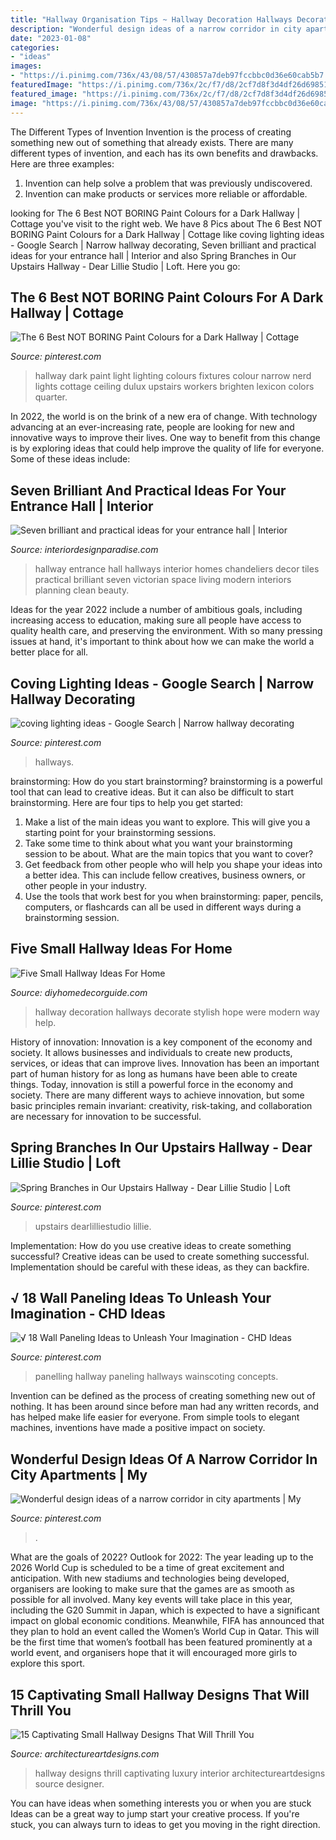 ```yaml
---
title: "Hallway Organisation Tips ~ Hallway Decoration Hallways Decorate Stylish Hope Were Modern Way Help"
description: "Wonderful design ideas of a narrow corridor in city apartments"
date: "2023-01-08"
categories:
- "ideas"
images:
- "https://i.pinimg.com/736x/43/08/57/430857a7deb97fccbbc0d36e60cab5b7.jpg"
featuredImage: "https://i.pinimg.com/736x/2c/f7/d8/2cf7d8f3d4df26d6985143367373e7d8.jpg"
featured_image: "https://i.pinimg.com/736x/2c/f7/d8/2cf7d8f3d4df26d6985143367373e7d8.jpg"
image: "https://i.pinimg.com/736x/43/08/57/430857a7deb97fccbbc0d36e60cab5b7.jpg"
---
```



The Different Types of Invention
Invention is the process of creating something new out of something that already exists. There are many different types of invention, and each has its own benefits and drawbacks. Here are three examples: 
1. Invention can help solve a problem that was previously undiscovered. 
2. Invention can make products or services more reliable or affordable. 

	

		
looking for The 6 Best NOT BORING Paint Colours for a Dark Hallway | Cottage you've visit to the right web. We have 8 Pics about The 6 Best NOT BORING Paint Colours for a Dark Hallway | Cottage like coving lighting ideas - Google Search | Narrow hallway decorating, Seven brilliant and practical ideas for your entrance hall | Interior and also Spring Branches in Our Upstairs Hallway - Dear Lillie Studio | Loft. Here you go:
		
    
## The 6 Best NOT BORING Paint Colours For A Dark Hallway | Cottage

<img loading=lazy src="https://i.pinimg.com/736x/67/29/86/67298681a1ddae855622b50d6c539516--dark-hallway-upstairs-hallway.jpg" onerror="this.onerror=null;this.src='https://tse3.mm.bing.net/th?id=OIP.FOpGecakOTea8bAh9XQwmgHaLH&amp;pid=15.1';" alt="The 6 Best NOT BORING Paint Colours for a Dark Hallway | Cottage">

_Source: pinterest.com_

>hallway dark paint light lighting colours fixtures colour narrow nerd lights cottage ceiling dulux upstairs workers brighten lexicon colors quarter. 

	

In 2022, the world is on the brink of a new era of change. With technology advancing at an ever-increasing rate, people are looking for new and innovative ways to improve their lives. One way to benefit from this change is by exploring ideas that could help improve the quality of life for everyone. Some of these ideas include:

    
## Seven Brilliant And Practical Ideas For Your Entrance Hall | Interior

<img loading=lazy src="https://interiordesignparadise.com/wp-content/uploads/2016/09/hallway1-1002x1506.jpg" onerror="this.onerror=null;this.src='https://tse1.mm.bing.net/th?id=OIP.qHoWeeEusFW0ESj2kSRJXwHaLI&amp;pid=15.1';" alt="Seven brilliant and practical ideas for your entrance hall | Interior">

_Source: interiordesignparadise.com_

>hallway entrance hall hallways interior homes chandeliers decor tiles practical brilliant seven victorian space living modern interiors planning clean beauty. 

	

Ideas for the year 2022 include a number of ambitious goals, including increasing access to education, making sure all people have access to quality health care, and preserving the environment. With so many pressing issues at hand, it's important to think about how we can make the world a better place for all.

    
## Coving Lighting Ideas - Google Search | Narrow Hallway Decorating

<img loading=lazy src="https://i.pinimg.com/736x/42/72/ac/4272ac04366fbbdac8692bc8ae8674d9--hallway-art-narrow-hallways.jpg" onerror="this.onerror=null;this.src='https://tse4.mm.bing.net/th?id=OIP.XczcgZtkxsy0dVbPErkeOQHaLH&amp;pid=15.1';" alt="coving lighting ideas - Google Search | Narrow hallway decorating">

_Source: pinterest.com_

>hallways. 

	

brainstorming: How do you start brainstorming?
brainstorming is a powerful tool that can lead to creative ideas. But it can also be difficult to start brainstorming. Here are four tips to help you get started: 
1. Make a list of the main ideas you want to explore. This will give you a starting point for your brainstorming sessions.
2. Take some time to think about what you want your brainstorming session to be about. What are the main topics that you want to cover? 
3. Get feedback from other people who will help you shape your ideas into a better idea. This can include fellow creatives, business owners, or other people in your industry. 
4. Use the tools that work best for you when brainstorming: paper, pencils, computers, or flashcards can all be used in different ways during a brainstorming session.

    
## Five Small Hallway Ideas For Home

<img loading=lazy src="https://diyhomedecorguide.com/wp-content/uploads/2014/05/Small-hallway-decoration.jpg" onerror="this.onerror=null;this.src='https://tse3.mm.bing.net/th?id=OIP.Q4aCuxJ3Li-OVjUrSchD_wHaLH&amp;pid=15.1';" alt="Five Small Hallway Ideas For Home">

_Source: diyhomedecorguide.com_

>hallway decoration hallways decorate stylish hope were modern way help. 

	

History of innovation:
Innovation is a key component of the economy and society. It allows businesses and individuals to create new products, services, or ideas that can improve lives. Innovation has been an important part of human history for as long as humans have been able to create things. Today, innovation is still a powerful force in the economy and society. There are many different ways to achieve innovation, but some basic principles remain invariant: creativity, risk-taking, and collaboration are necessary for innovation to be successful.

    
## Spring Branches In Our Upstairs Hallway - Dear Lillie Studio | Loft

<img loading=lazy src="https://i.pinimg.com/736x/cd/cf/f4/cdcff450e0c456c5bcec5668c67db8e5.jpg" onerror="this.onerror=null;this.src='https://tse1.mm.bing.net/th?id=OIP.hgsLccm3CauWLjbRiNV8MwHaK3&amp;pid=15.1';" alt="Spring Branches in Our Upstairs Hallway - Dear Lillie Studio | Loft">

_Source: pinterest.com_

>upstairs dearlilliestudio lillie. 

	

Implementation: How do you use creative ideas to create something successful?
Creative ideas can be used to create something successful. Implementation should be careful with these ideas, as they can backfire.

    
## √ 18 Wall Paneling Ideas To Unleash Your Imagination - CHD Ideas

<img loading=lazy src="https://i.pinimg.com/736x/2c/f7/d8/2cf7d8f3d4df26d6985143367373e7d8.jpg" onerror="this.onerror=null;this.src='https://tse3.mm.bing.net/th?id=OIP.WZ_z54aTPkbaMzShoG3cOAHaLF&amp;pid=15.1';" alt="√ 18 Wall Paneling Ideas to Unleash Your Imagination - CHD Ideas">

_Source: pinterest.com_

>panelling hallway paneling hallways wainscoting concepts. 

	

Invention can be defined as the process of creating something new out of nothing. It has been around since before man had any written records, and has helped make life easier for everyone. From simple tools to elegant machines, inventions have made a positive impact on society.

    
## Wonderful Design Ideas Of A Narrow Corridor In City Apartments | My

<img loading=lazy src="https://i.pinimg.com/736x/43/08/57/430857a7deb97fccbbc0d36e60cab5b7.jpg" onerror="this.onerror=null;this.src='https://tse1.mm.bing.net/th?id=OIP.IFcJghylQujS9O0lMF33mQHaKP&amp;pid=15.1';" alt="Wonderful design ideas of a narrow corridor in city apartments | My">

_Source: pinterest.com_

>. 

	

What are the goals of 2022?
Outlook for 2022: The year leading up to the 2026 World Cup is scheduled to be a time of great excitement and anticipation. With new stadiums and technologies being developed, organisers are looking to make sure that the games are as smooth as possible for all involved. Many key events will take place in this year, including the G20 Summit in Japan, which is expected to have a significant impact on global economic conditions. Meanwhile, FIFA has announced that they plan to hold an event called the Women’s World Cup in Qatar. This will be the first time that women’s football has been featured prominently at a world event, and organisers hope that it will encouraged more girls to explore this sport.

    
## 15 Captivating Small Hallway Designs That Will Thrill You

<img loading=lazy src="https://www.architectureartdesigns.com/wp-content/uploads/2017/08/10-24-e1502901626730.jpg" onerror="this.onerror=null;this.src='https://tse2.mm.bing.net/th?id=OIP.zb9BFExzL7pvw2VLghJtyAHaI-&amp;pid=15.1';" alt="15 Captivating Small Hallway Designs That Will Thrill You">

_Source: architectureartdesigns.com_

>hallway designs thrill captivating luxury interior architectureartdesigns source designer. 

	

You can have ideas when something interests you or when you are stuck
Ideas can be a great way to jump start your creative process. If you're stuck, you can always turn to ideas to get you moving in the right direction.

